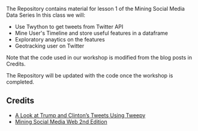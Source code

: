 The Repository contains material for lesson 1 of the Mining Social Media Data Series
In this class we will:
- Use Twython to get tweets from Twitter API
- Mine User's Timeline and store useful features in a dataframe
- Exploratory anaytics on the features
- Geotracking user on Twitter

Note that the code used in our workshop is modified from the blog posts in Credits.

The Repository will be updated with the code once the workshop is completed.

Credits
---------
* [A Look at Trump and Clinton’s Tweets Using Tweepy](https://keithselover.wordpress.com/2016/08/31/a-look-at-trump-and-clintons-tweets-using-tweepy-part-1-popularity-metrics/)
* [Mining Social Media Web 2nd Edition](https://github.com/ptwobrussell/Mining-the-Social-Web-2nd-Edition)


